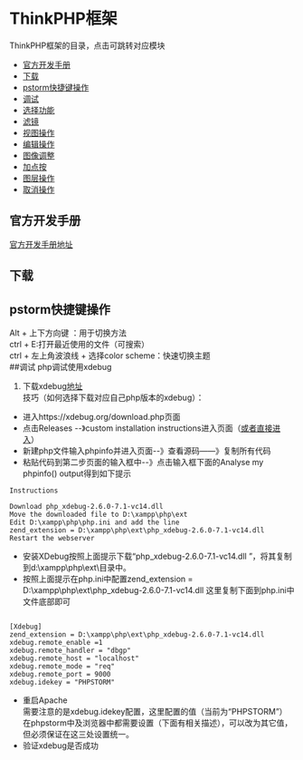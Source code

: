 # ThinkPHP框架

ThinkPHP框架的目录，点击可跳转对应模块

* [官方开发手册](#官方开发手册)
* [下载](#工具箱)
* [pstorm快捷键操作](#pstorm快捷键操作)
* [调试](#调试)
* [选择功能](#选择功能)
* [滤镜](#滤镜)
* [视图操作](#视图操作)
* [编辑操作](#编辑操作)
* [图像调整](#图像调整)
* [加点按](#加点按)
* [图层操作](#图层操作)
* [取消操作](#取消操作)

## 官方开发手册


[官方开发手册地址](https://www.kancloud.cn/manual/thinkphp5_1/353946)


## 下载

## pstorm快捷键操作
Alt + 上下方向键 ：用于切换方法  
ctrl + E:打开最近使用的文件（可搜索）  
ctrl + 左上角波浪线 + 选择color scheme：快速切换主题  
##调试
php调试使用xdebug
1. 下载xdebug[地址](https://xdebug.org/download.php)  
技巧（如何选择下载对应自己php版本的xdebug）： 


* 进入https://xdebug.org/download.php页面
* 点击Releases --》custom installation instructions进入页面（[或者直接进入](https://xdebug.org/wizard.php)）
* 新建php文件输入phpinfo并进入页面--》查看源码——》复制所有代码
* 粘贴代码到第二步页面的输入框中--》点击输入框下面的Analyse my phpinfo() output得到如下提示



```
Instructions

Download php_xdebug-2.6.0-7.1-vc14.dll
Move the downloaded file to D:\xampp\php\ext
Edit D:\xampp\php\php.ini and add the line
zend_extension = D:\xampp\php\ext\php_xdebug-2.6.0-7.1-vc14.dll
Restart the webserver
```
   
* 安装XDebug按照上面提示下载“php_xdebug-2.6.0-7.1-vc14.dll
”，将其复制到d:\xampp\php\ext\目录中。
* 按照上面提示在php.ini中配置zend_extension = D:\xampp\php\ext\php_xdebug-2.6.0-7.1-vc14.dll
这里复制下面到php.ini中文件底部即可

```

[Xdebug]
zend_extension = D:\xampp\php\ext\php_xdebug-2.6.0-7.1-vc14.dll
xdebug.remote_enable =1
xdebug.remote_handler = "dbgp"
xdebug.remote_host = "localhost"
xdebug.remote_mode = "req"
xdebug.remote_port = 9000
xdebug.idekey = "PHPSTORM"
```
* 重启Apache   
需要注意的是xdebug.idekey配置，这里配置的值（当前为“PHPSTORM”）在phpstorm中及浏览器中都需要设置（下面有相关描述），可以改为其它值，但必须保证在这三处设置统一。
* 验证xdebug是否成功








